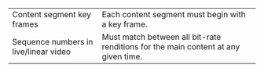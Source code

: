 ---
---

<table id="table_D7C38CD3B4D24C3D9A3B55D8CEFE7366"> 
 <tgroup cols="2">
  <colspec colnum="1" colname="col1" colwidth="1.00*" />
  <colspec colnum="2" colname="col2" colwidth="1.86*" /> 
  <tbody> 
   <tr> 
    <td colname="col1">Content segment key frames </td> 
    <td colname="col2">Each content segment must begin with a key frame. </td> 
   </tr> 
   <tr> 
    <td colname="col1">Sequence numbers in live/linear video </td> 
    <td colname="col2">Must match between all bit-rate renditions for the main content at any given time. </td> 
   </tr> 
  </tbody> 
 </tgroup> 
</table>

